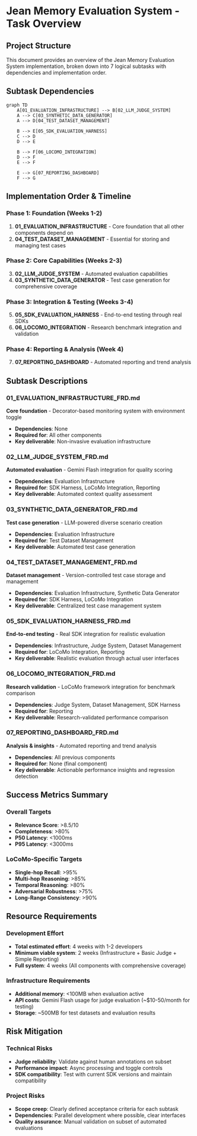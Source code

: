 # Jean Memory Evaluation System - Task Overview

## Project Structure

This document provides an overview of the Jean Memory Evaluation System implementation, broken down into 7 logical subtasks with dependencies and implementation order.

## Subtask Dependencies

```mermaid
graph TD
    A[01_EVALUATION_INFRASTRUCTURE] --> B[02_LLM_JUDGE_SYSTEM]
    A --> C[03_SYNTHETIC_DATA_GENERATOR]
    A --> D[04_TEST_DATASET_MANAGEMENT]
    
    B --> E[05_SDK_EVALUATION_HARNESS]
    C --> D
    D --> E
    
    B --> F[06_LOCOMO_INTEGRATION]
    D --> F
    E --> F
    
    E --> G[07_REPORTING_DASHBOARD]
    F --> G
```

## Implementation Order & Timeline

### Phase 1: Foundation (Weeks 1-2)
1. **01_EVALUATION_INFRASTRUCTURE** - Core foundation that all other components depend on
2. **04_TEST_DATASET_MANAGEMENT** - Essential for storing and managing test cases

### Phase 2: Core Capabilities (Weeks 2-3)
3. **02_LLM_JUDGE_SYSTEM** - Automated evaluation capabilities
4. **03_SYNTHETIC_DATA_GENERATOR** - Test case generation for comprehensive coverage

### Phase 3: Integration & Testing (Weeks 3-4)
5. **05_SDK_EVALUATION_HARNESS** - End-to-end testing through real SDKs
6. **06_LOCOMO_INTEGRATION** - Research benchmark integration and validation

### Phase 4: Reporting & Analysis (Week 4)
7. **07_REPORTING_DASHBOARD** - Automated reporting and trend analysis

## Subtask Descriptions

### 01_EVALUATION_INFRASTRUCTURE_FRD.md
**Core foundation** - Decorator-based monitoring system with environment toggle
- **Dependencies**: None
- **Required for**: All other components
- **Key deliverable**: Non-invasive evaluation infrastructure

### 02_LLM_JUDGE_SYSTEM_FRD.md
**Automated evaluation** - Gemini Flash integration for quality scoring
- **Dependencies**: Evaluation Infrastructure
- **Required for**: SDK Harness, LoCoMo Integration, Reporting
- **Key deliverable**: Automated context quality assessment

### 03_SYNTHETIC_DATA_GENERATOR_FRD.md
**Test case generation** - LLM-powered diverse scenario creation
- **Dependencies**: Evaluation Infrastructure
- **Required for**: Test Dataset Management
- **Key deliverable**: Automated test case generation

### 04_TEST_DATASET_MANAGEMENT_FRD.md
**Dataset management** - Version-controlled test case storage and management
- **Dependencies**: Evaluation Infrastructure, Synthetic Data Generator
- **Required for**: SDK Harness, LoCoMo Integration
- **Key deliverable**: Centralized test case management system

### 05_SDK_EVALUATION_HARNESS_FRD.md
**End-to-end testing** - Real SDK integration for realistic evaluation
- **Dependencies**: Infrastructure, Judge System, Dataset Management
- **Required for**: LoCoMo Integration, Reporting
- **Key deliverable**: Realistic evaluation through actual user interfaces

### 06_LOCOMO_INTEGRATION_FRD.md
**Research validation** - LoCoMo framework integration for benchmark comparison
- **Dependencies**: Judge System, Dataset Management, SDK Harness
- **Required for**: Reporting
- **Key deliverable**: Research-validated performance comparison

### 07_REPORTING_DASHBOARD_FRD.md
**Analysis & insights** - Automated reporting and trend analysis
- **Dependencies**: All previous components
- **Required for**: None (final component)
- **Key deliverable**: Actionable performance insights and regression detection

## Success Metrics Summary

### Overall Targets
- **Relevance Score**: >8.5/10
- **Completeness**: >80%
- **P50 Latency**: <1000ms
- **P95 Latency**: <3000ms

### LoCoMo-Specific Targets
- **Single-hop Recall**: >95%
- **Multi-hop Reasoning**: >85%
- **Temporal Reasoning**: >80%
- **Adversarial Robustness**: >75%
- **Long-Range Consistency**: >90%

## Resource Requirements

### Development Effort
- **Total estimated effort**: 4 weeks with 1-2 developers
- **Minimum viable system**: 2 weeks (Infrastructure + Basic Judge + Simple Reporting)
- **Full system**: 4 weeks (All components with comprehensive coverage)

### Infrastructure Requirements
- **Additional memory**: <100MB when evaluation active
- **API costs**: Gemini Flash usage for judge evaluation (~$10-50/month for testing)
- **Storage**: ~500MB for test datasets and evaluation results

## Risk Mitigation

### Technical Risks
- **Judge reliability**: Validate against human annotations on subset
- **Performance impact**: Async processing and toggle controls
- **SDK compatibility**: Test with current SDK versions and maintain compatibility

### Project Risks
- **Scope creep**: Clearly defined acceptance criteria for each subtask
- **Dependencies**: Parallel development where possible, clear interfaces
- **Quality assurance**: Manual validation on subset of automated evaluations